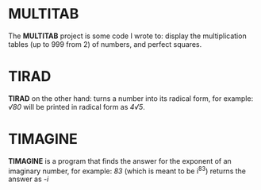 MULTITAB
=
The **MULTITAB** project is some code I wrote to: display the multiplication tables (up to 999 from 2) of numbers, and perfect squares.

TIRAD
=
**TIRAD** on the other hand: turns a number into its radical form, for example: *√80* will be printed in radical form as *4√5*.

TIMAGINE
=
**TIMAGINE** is a program that finds the answer for the exponent of an imaginary number, for example: *83* (which is meant to be i<sup>83</sup>) returns the answer as *-i*
